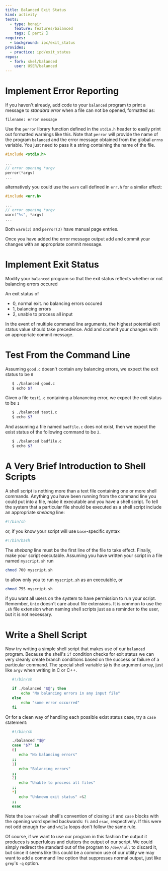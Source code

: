 ```yaml
---
title: Balanced Exit Status
kind: activity
tests:
  - type: bonair
    feature: features/balanced
    tags: [ part2 ]
requires:
  - background: ipc/exit_status
provides:
  - practice: ipd/exit_status
repos:
  - fork: skel/balanced
    user: USER/balanced
---
```


# Implement Error Reporting

If you haven't already, add code to your `balanced` program to print a
message to *standard error* when a file can not be opened, formatted
as:

~~~ text
filename: error message
~~~

Use the `perror` library function defined in the `stdin.h` header to
easily print out formatted warnings like this.  Note that `perror` will
provide the name of the program `balanced` and the error message
obtained from the global `errno` variable.  You just need to pass it a
string containing the name of the file.

~~~ c
#include <stdio.h>

...
// error opening *argv
perror(*argv)
...
~~~

alternatively you could use the `warn` call defined in `err.h` for a
similar effect:

~~~ c
#include <err.h>

...
// error opening *argv
warn("%s", *argv)
...
~~~

Both `warn(3)` and `perror(3)` have manual page entries.

Once you have added the error message output add and commit your
changes with an appropriate commit message.

# Implement Exit Status
   
   Modify your `balanced` program so that the exit status reflects
   whether or not balancing errors occured

   An exit status of 

   - 0, normal exit. no balancing errors occured
   - 1, balancing errors
   - 2, unable to process all input

   In the event of multiple command line arguments, the highest
potential exit status value should take precedence. Add and commit
your changes with an appropriate commit message.


# Test From the Command Line

Assuming `good.c` doesn't contain any balancing errors, we expect the
exit status to be `0`

~~~ bash
   $ ./balanced good.c
   $ echo $?
~~~

Given a file `test1.c` containing a blanancing error, we expect the
exit status to be `1`

~~~ bash
   $ ./balanced test1.c
   $ echo $?
~~~

And assuming a file named `badfile.c` does not exist, then we expect
the exist status of the following command to be `2`.

~~~ bash
   $ ./balanced badfile.c
   $ echo $?
~~~

# A Very Brief Introduction to Shell Scripts

   A shell script is nothing more than a text file containing one or
   more shell commands. Anything you have been running from the
   command line you could put into a file, make it executable and you
   have a shell script. To tell the system that a particular file
   should be executed as a shell script include an appropriate
   *shebang* line:

~~~ bash
#!/bin/sh
~~~

or, if you know your script will use `base`-specific syntax

~~~ bash
#!/bin/bash
~~~

The *shebang* line must be the first line of the file to take effect.
Finally, make your script executable.  Assuming you have written your
script in a file named `myscript.sh` run

~~~ bash
chmod 700 myscript.sh
~~~

to allow only you to run `myscript.sh` as an executable, or

~~~ bash
chmod 755 myscript.sh
~~~

if you want all users on the system to have permission to run your
script.  Remember, `Unix` doesn't care about file extensions. It is
common to use the `.sh` file extension when naming shell scripts just
as a reminder to the user, but it is not necessary.
   
# Write a Shell Script

Now try writing a simple shell script that makes use of our `balanced`
   program. Because the shell's `if` condition checks for exit status
   we can very cleanly create branch conditions based on the success
   or failure of a particular command. The special shell variable `$@`
   is the argument array, just like `argv` when writing in C or C++.
   
~~~ bash
   #!/bin/sh

   if ./balanced "$@"; then
       echo "No balancing errors in any input file"
   else
       echo "some error occurred"
   fi
~~~

Or for a clean way of handling each possible exist status case, try a
`case` statement:

~~~ bash
   #!/bin/sh

   ./balanced "$@"
   case "$?" in
   0)
      echo "No balancing errors"
   ;;
   1)
      echo "Balancing errors"
   ;;
   2)
      echo "Unable to process all files"
   ;;
   *)
      echo "Unknown exit status" >&2
   ;;
   esac
~~~

   Note the `bourne`/`bash` shell's convention of closing `if` and
   `case` blocks with the opening word spelled backwards: `fi` and
   `esac`, respectively. If this were not odd enough `for` and `while`
   loops don't follow the same rule.

   Of course, if we want to use our program in
   this fashion the output it produces is superfulous and clutters the
   output of our script.  We could simply redirect the standard out of
   the program to `/dev/null` to discard it, but since it seems like
   this could be a common use of our utility we may want to add a
   command line option that suppresses normal output, just like
   `grep`'s `-q` option.
